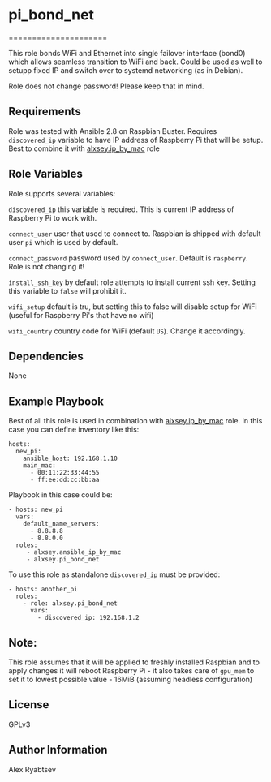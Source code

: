 # pi_bond_net
=====================

This role bonds WiFi and Ethernet into single failover interface (bond0) which allows seamless transition to WiFi and back. Could be used as well to setupp fixed IP and switch over to systemd networking (as in Debian).

Role does not change password! Please keep that in mind.

Requirements
------------

Role was tested with Ansible 2.8 on Raspbian Buster. Requires `discovered_ip` variable to have IP address of Raspberry Pi that will be setup.
Best to combine it with [alxsey.ip_by_mac](https://galaxy.ansible.com/alxsey/ip_by_mac) role

Role Variables
--------------
Role supports several variables:

`discovered_ip` this variable is required. This is current IP address of Raspberry Pi to work with.

`connect_user` user that used to connect to. Raspbian is shipped with default user `pi` which is used by default.

`connect_password` password used by `connect_user`. Default is `raspberry`. Role is not changing it!

`install_ssh_key` by default role attempts to install current ssh key. Setting this variable to `false` will prohibit it.

`wifi_setup` default is tru, but setting this to false will disable setup for WiFi (useful for Raspberry Pi's that have no wifi)

`wifi_country` country code for WiFi (default `US`). Change it accordingly.

Dependencies
------------
None

Example Playbook
----------------

Best of all this role is used in combination with [alxsey.ip_by_mac](https://galaxy.ansible.com/alxsey/ip_by_mac) role.
In this case you can define inventory like this:
```
hosts:
  new_pi:
    ansible_host: 192.168.1.10
    main_mac:
      - 00:11:22:33:44:55
      - ff:ee:dd:cc:bb:aa
```
Playbook in this case could be:
```
- hosts: new_pi
  vars:
    default_name_servers:
      - 8.8.8.8
      - 8.8.0.0
  roles:
     - alxsey.ansible_ip_by_mac
     - alxsey.pi_bond_net
```

To use this role as standalone `discovered_ip` must be provided:
```
- hosts: another_pi
  roles:
    - role: alxsey.pi_bond_net
      vars:
        - discovered_ip: 192.168.1.2
```

## Note:
This role assumes that it will be applied to freshly installed Raspbian and to apply changes it will reboot Raspberry Pi - it also takes care of `gpu_mem` to set it to lowest possible value - 16MiB (assuming headless configuration)

License
-------

GPLv3

Author Information
------------------

Alex Ryabtsev

